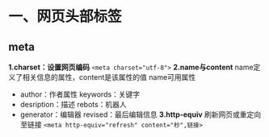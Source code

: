 # 一、网页头部标签
## meta
**1.charset：设置网页编码**
```<meta charset="utf-8">```
**2.name与content**
name定义了相关信息的属性，content是该属性的值
name可用属性
* author：作者属性 keywords：关键字
* desription：描述 rebots：机器人
* generator：编辑器 revised：最后编辑信息
**3.http-equiv**
刷新网页或重定向至链接
```<meta http-equiv="refresh" content="秒",链接>```


